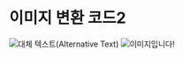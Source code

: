 # 이미지 변환 코드2
![대체 텍스트(Alternative Text)](https://picsum.photos/1000/400 "링크 설명(Title)")
![이미지입니다!][Image]

[Image]: https://picsum.photos/500/300 "이미지입니다!"